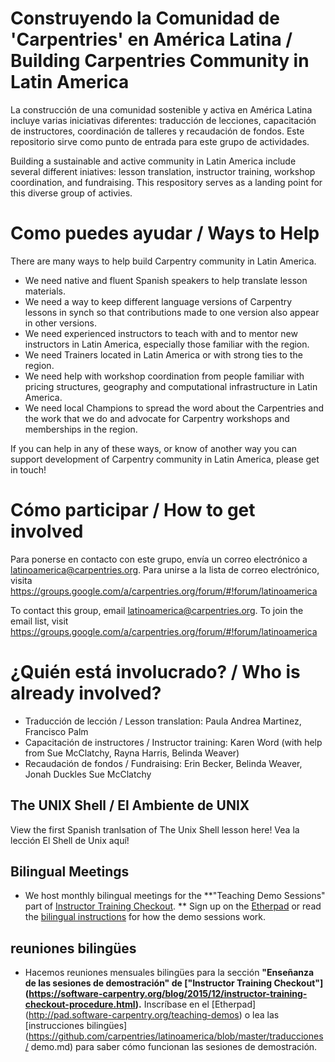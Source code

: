 # Construyendo la Comunidad de 'Carpentries' en América Latina / Building Carpentries Community in Latin America 

La construcción de una comunidad sostenible y activa en América Latina incluye varias iniciativas diferentes: traducción de lecciones, capacitación de instructores, coordinación de talleres y recaudación de fondos. Este repositorio sirve como punto de entrada para este grupo de actividades.

Building a sustainable and active community in Latin America include several different iniatives: lesson translation, instructor training, workshop coordination, and fundraising. This respository serves as a landing point for this diverse group of activies.  

# Como puedes ayudar / Ways to Help

There are many ways to help build Carpentry community in Latin America. 

- We need native and fluent Spanish speakers to help translate lesson materials. 
- We need a way to keep different language versions of Carpentry lessons in synch so that contributions made to one version also appear in other versions. 
- We need experienced instructors to teach with and to mentor new instructors in Latin America, especially those familiar with the region.
- We need Trainers located in Latin America or with strong ties to the region. 
- We need help with workshop coordination from people familiar with pricing structures, geography and computational infrastructure in Latin America. 
- We need local Champions to spread the word about the Carpentries and the work that we do and advocate for Carpentry workshops and memberships in the region.

If you can help in any of these ways, or know of another way you can support development of Carpentry community in Latin America, please get in touch! 

# Cómo participar / How to get involved

Para ponerse en contacto con este grupo, envía un correo electrónico a latinoamerica@carpentries.org. Para unirse a la lista de correo electrónico, visita https://groups.google.com/a/carpentries.org/forum/#!forum/latinoamerica

To contact this group, email latinoamerica@carpentries.org. To join the email list, visit https://groups.google.com/a/carpentries.org/forum/#!forum/latinoamerica

# ¿Quién está involucrado? / Who is already involved? 

- Traducción de lección / Lesson translation: Paula Andrea Martinez, Francisco Palm
- Capacitación de instructores / Instructor training: Karen Word (with help from Sue McClatchy, Rayna Harris, Belinda Weaver)
- Recaudación de fondos / Fundraising: Erin Becker, Belinda Weaver, Jonah Duckles Sue McClatchy

## The UNIX Shell / El Ambiente de UNIX

View the first Spanish tranlsation of The Unix Shell lesson here! 
Vea la lección El Shell de Unix aquí! 

## Bilingual Meetings 
- We host monthly bilingual meetings for the **"Teaching Demo Sessions"  part of [Instructor Training Checkout](https://software-carpentry.org/blog/2015/12/instructor-training-checkout-procedure.html). **
Sign up on the [Etherpad](http://pad.software-carpentry.org/teaching-demos) or read the [bilingual instructions](https://github.com/carpentries/latinoamerica/blob/master/traducciones/demo.md) for how the demo sessions work. 

## reuniones bilingües 
- Hacemos reuniones mensuales bilingües para la sección **"Enseñanza de las sesiones de demostración" de ["Instructor Training Checkout"] (https://software-carpentry.org/blog/2015/12/instructor-training-checkout-procedure.html).** Inscríbase en el [Etherpad] (http://pad.software-carpentry.org/teaching-demos) o lea las [instrucciones bilingües] (https://github.com/carpentries/latinoamerica/blob/master/traducciones/ demo.md) para saber cómo funcionan las sesiones de demostración.

